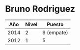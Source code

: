 # Bruno Rodriguez

| Año | Nivel | Puesto |
| --- | --- | --- |
| 2014 | 2 | 9 (empate) |
| 2012 | 1 | 5 |
